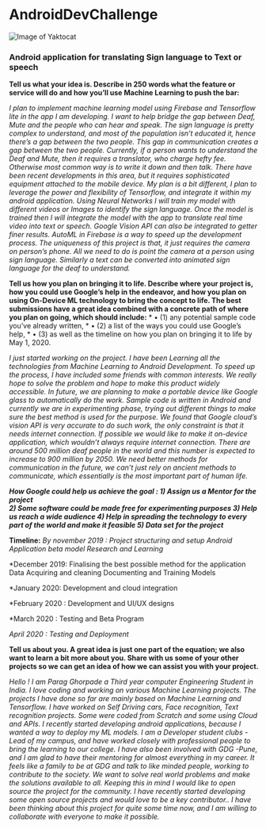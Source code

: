 # AndroidDevChallenge
![Image of Yaktocat](https://github.com/Parag0506/AndroidDevChallenge/blob/master/assets/androidDevChallenge.png)
### Android application for translating Sign language to Text or speech


**Tell us what your idea is. 
Describe in 250 words what the feature or service will do and how you’ll use Machine Learning to push the bar:**


*I plan to implement machine learning model using Firebase and Tensorflow lite in the app I am developing.
I want to help bridge the gap between Deaf,  Mute and the people who can hear and speak.
The sign language is pretty complex to understand, and most of the population isn’t educated it, hence there’s a gap between the two people. 
This gap in communication creates a gap between the two people. 
Currently, if a person wants to understand the Deaf and Mute, then it requires a translator, who charge hefty fee. Otherwise most common way is to write it down and then talk.
There have been recent developments in this area, but it requires sophisticated equipment attached to the mobile device. 
My plan is a bit different, I plan to leverage the power and flexibility of Tensorflow, and integrate it within my android application.
Using Neural Networks I will train my model with different videos or Images to identify the sign language.
Once the model is trained then I will integrate the model with the app to translate real time video into text or speech.
Google Vision API can also be integrated to getter finer results. AutoML in Firebase is a way to speed up the development process.
The uniqueness of this project is that, it just requires the camera on person’s phone. All we need to do is point the camera at a person using sign language.
Similarly a text can be converted into animated sign language for the deaf to understand.* 




**Tell us how you plan on bringing it to life. 
Describe where your project is, how you could use Google’s help in the endeavor, and how you plan on using On-Device ML technology to bring the concept to life. The best submissions have a great idea combined with a concrete path of where you plan on going, which should include:** 
    * • (1) any potential sample code you’ve already written, 
    * • (2) a list of the ways you could use Google’s help, 
    * • (3) as well as the timeline on how you plan on bringing it to life by May 1, 2020.
    
    
*I just started working on the project. I have been Learning all the technologies from Machine Learning to Android Development. To speed up the process, I have included some friends with common interests. We really hope to solve the problem and hope to make this product widely accessible. In future, we are planning to make a portable device like Google glass to automatically do the work. 
Sample code is written in Android and currently we are in experimenting phase, trying out different things to make sure the best method is used for the purpose.
We found that Google cloud’s vision API is very accurate to do such work, the only constraint is that it needs internet connection.
If possible we would like to make it on-device application, which wouldn’t always require internet connection.
There are around 500 million deaf people in the world and this number is expected to increase to 900 million by 2050. 
We need better methods for communication in the future, we can’t just rely on ancient methods to communicate, which essentially is the most important part of human life.*


***How Google could help us achieve the goal :
    1) Assign us a Mentor for the project  
    2) Some software could be made free for experimenting purposes
    3) Help us reach a wide audience
    4) Help in spreading the technology to every part of the world and make it feasible
    5) Data set for the project***





**Timeline:**
*By november 2019 :
	Project structuring and setup
	Android Application beta model
	Research and Learning*

*December 2019:
	Finalising the best possible method for the application
	Data Acquiring and cleaning
	Documenting and Training Models

*January  2020:
	Development and cloud integration

*February 2020 :
Development and UI/UX designs

*March 2020 :
	Testing and Beta Program

*April 2020 :
	Testing and Deployment*
 



**Tell us about you. 
A great idea is just one part of the equation; we also want to learn a bit more about you. Share with us some of your other projects so we can get an idea of how we can assist you with your project.**

*Hello ! I am Parag Ghorpade a Third year computer Engineering Student in India.
I love coding and working on various Machine Learning projects. The projects I have done so far are mainly based on Machine Learning and Tensorflow. I have worked on Self Driving cars, Face recognition, Text recognition projects. Some were coded from Scratch and some using Cloud and APIs. 
I recently started developing android applications, because I wanted a way to deploy my ML models. 
I am a Developer student clubs - Lead of my campus, and have worked closely with professional people to bring the learning to our college.
I have also been involved with GDG -Pune, and I am glad to have their mentoring for almost everything in my career. It feels like a family to be at GDG and talk to like minded people, working to contribute to the society.
We want to solve real world problems and make the solutions available to all. Keeping this in mind I would like to open source the project for the community.
I have recently started developing some open source projects and would love to be a key contributor.. 
I have been thinking about this project for quite some time now, and I am willing to collaborate with everyone to make it possible.*

